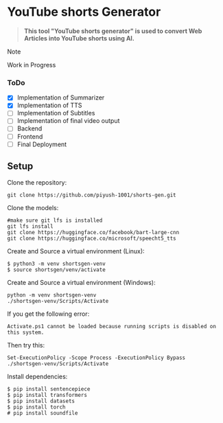 # YouTube shorts Generator

> **This tool "YouTube shorts generator" is used to convert Web Articles into YouTube shorts using AI.**

> [!NOTE]
> Work in Progress

### ToDo

- [x] Implementation of Summarizer
- [x] Implementation of TTS
- [ ] Implementation of Subtitles
- [ ] Implementation of final video output
- [ ] Backend
- [ ] Frontend
- [ ] Final Deployment

## Setup
Clone the repository:
```
git clone https://github.com/piyush-1001/shorts-gen.git
```

Clone the models:
```
#make sure git lfs is installed
git lfs install
git clone https://huggingface.co/facebook/bart-large-cnn
git clone https://huggingface.co/microsoft/speecht5_tts
```


Create and Source a virtual environment (Linux):
```
$ python3 -m venv shortsgen-venv
$ source shortsgen/venv/activate
```

Create and Source a virtual environment (Windows):
```
python -m venv shortsgen-venv
./shortsgen-venv/Scripts/Activate
```

If you get the following error:
```
Activate.ps1 cannot be loaded because running scripts is disabled on this system.
```

Then try this:
```
Set-ExecutionPolicy -Scope Process -ExecutionPolicy Bypass
./shortsgen-venv/Scripts/Activate
```

Install dependencies:
```
$ pip install sentencepiece
$ pip install transformers
$ pip install datasets
$ pip install torch
# pip install soundfile
```
